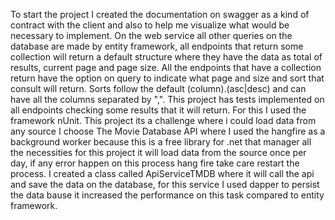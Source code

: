 To start the project I created the documentation on swagger as a kind of contract with the client and also to help me visualize what would be necessary to implement.
On the web service all other queries on the database are made by entity framework, all endpoints that return some collection will return a default structure where they have
the data as total of results, current page and page size. All the endpoints that have a collection return have the option on query to indicate what page and size
and sort that consult will return. Sorts follow the default (column).(asc|desc) and can have all the columns separated by ",". This project has tests implemented
on all endpoints checking some results that it will return. For this I used the framework nUnit. This project its a challenge where i could load data from any source
I choose The Movie Database API where I used the hangfire as a background worker because this is a free library for .net that manager all the necessities for this
project it will load data from the source once per day, if any error happen on this process hang fire take care restart the process. I created a class called ApiServiceTMDB
where it will call the api and save the data on the database, for this service I used dapper to persist the data bause it increased the performance on this task compared to entity
framework.

